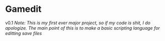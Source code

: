 # Gamedit
v0.1
*Note:  This is my first ever major project, so if my code is shit, I do apologize. The main point of this is to make a basic scripting language for editting save files*